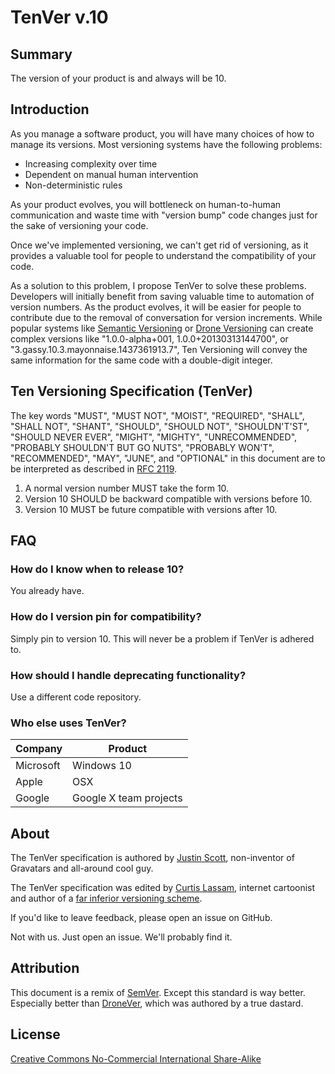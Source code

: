 # TenVer v.10

## Summary

The version of your product is and always will be 10.

## Introduction

As you manage a software product, you will have many choices of
how to manage its versions.
Most versioning systems have the following problems:

- Increasing complexity over time
- Dependent on manual human intervention
- Non-deterministic rules

As your product evolves, you will bottleneck on
human-to-human communication and waste time with
"version bump" code changes just for the sake of versioning your code.

Once we've implemented versioning, we can't get rid of versioning,
as it provides a valuable tool for people to understand the
compatibility of your code.

As a solution to this problem, I propose TenVer to solve
these problems. Developers will initially benefit from
saving valuable time to automation of version numbers.
As the product evolves, it will be easier for people to
contribute due to the removal of conversation for version
increments. While popular systems like
[Semantic Versioning](http://semver.org)
or [Drone Versioning](http://dronever.cube-drone.com)
can create complex versions like "1.0.0-alpha+001, 1.0.0+20130313144700",
or "3.gassy.10.3.mayonnaise.1437361913.7",
Ten Versioning will convey the same information for the same code with a
double-digit integer.

## Ten Versioning Specification (TenVer)

The key words "MUST", "MUST NOT", "MOIST", "REQUIRED",
"SHALL", "SHALL NOT", "SHANT", "SHOULD", "SHOULD NOT",
"SHOULDN'T'ST",
"SHOULD NEVER EVER", "MIGHT", "MIGHTY", "UNRECOMMENDED",
"PROBABLY SHOULDN'T BUT GO NUTS", "PROBABLY WON'T",
"RECOMMENDED", "MAY", "JUNE", and "OPTIONAL" in this document
are to be interpreted as described
in [RFC 2119](http://tools.ietf.org/html/rfc2119).

1. A normal version number MUST take the form 10.
2. Version 10 SHOULD be backward compatible with versions before 10.
3. Version 10 MUST be future compatible with versions after 10.

## FAQ

### How do I know when to release 10?

You already have.

### How do I version pin for compatibility?

Simply pin to version 10. This will never be a problem if
TenVer is adhered to.

### How should I handle deprecating functionality?

Use a different code repository.

### Who else uses TenVer?


| Company   | Product                |
|-----------|------------------------|
| Microsoft | Windows 10             |
| Apple     | OSX                    |
| Google    | Google X team projects |



## About

The TenVer specification is authored by [Justin Scott](http://jvscott.net/),
non-inventor of Gravatars and all-around cool guy.

The TenVer specification was edited by [Curtis Lassam](http://cube-drone.com/),
internet cartoonist and author of a
[far inferior versioning scheme](http://drone-ver.org).

If you'd like to leave feedback, please open an issue on GitHub.

Not with us. Just open an issue. We'll probably find it.

## Attribution

This document is a remix of [SemVer](http://semver.org/). Except this standard
is way better. Especially better than [DroneVer](http://drone-ver.org),
which was authored by a true dastard.

## License

[Creative Commons No-Commercial International Share-Alike](http://creativecommons.org/licenses/by-nc-sa/4.0/)
